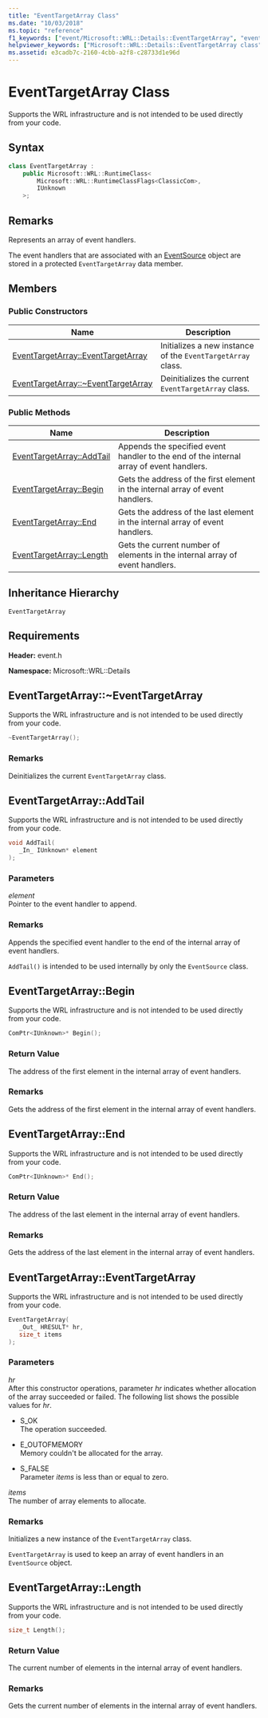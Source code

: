 ```yaml
---
title: "EventTargetArray Class"
ms.date: "10/03/2018"
ms.topic: "reference"
f1_keywords: ["event/Microsoft::WRL::Details::EventTargetArray", "event/Microsoft::WRL::Details::EventTargetArray::AddTail", "event/Microsoft::WRL::Details::EventTargetArray::Begin", "event/Microsoft::WRL::Details::EventTargetArray::End", "event/Microsoft::WRL::Details::EventTargetArray::EventTargetArray", "event/Microsoft::WRL::Details::EventTargetArray::Length", "event/Microsoft::WRL::Details::EventTargetArray::~EventTargetArray"]
helpviewer_keywords: ["Microsoft::WRL::Details::EventTargetArray class", "Microsoft::WRL::Details::EventTargetArray::AddTail method", "Microsoft::WRL::Details::EventTargetArray::Begin method", "Microsoft::WRL::Details::EventTargetArray::End method", "Microsoft::WRL::Details::EventTargetArray::EventTargetArray, constructor", "Microsoft::WRL::Details::EventTargetArray::Length method", "Microsoft::WRL::Details::EventTargetArray::~EventTargetArray, destructor"]
ms.assetid: e3cadb7c-2160-4cbb-a2f8-c28733d1e96d
---
```

# EventTargetArray Class

Supports the WRL infrastructure and is not intended to be used directly from your code.

## Syntax

```cpp
class EventTargetArray :
    public Microsoft::WRL::RuntimeClass<
        Microsoft::WRL::RuntimeClassFlags<ClassicCom>,
        IUnknown
    >;
```

## Remarks

Represents an array of event handlers.

The event handlers that are associated with an [EventSource](../windows/eventsource-class.md) object are stored in a protected `EventTargetArray` data member.

## Members

### Public Constructors

Name                                                           | Description
-------------------------------------------------------------- | -----------------------------------------------------------
[EventTargetArray::EventTargetArray](#eventtargetarray)        | Initializes a new instance of the `EventTargetArray` class.
[EventTargetArray::~EventTargetArray](#tilde-eventtargetarray) | Deinitializes the current `EventTargetArray` class.

### Public Methods

Name                                  | Description
------------------------------------- | ---------------------------------------------------------------------------------------
[EventTargetArray::AddTail](#addtail) | Appends the specified event handler to the end of the internal array of event handlers.
[EventTargetArray::Begin](#begin)     | Gets the address of the first element in the internal array of event handlers.
[EventTargetArray::End](#end)         | Gets the address of the last element in the internal array of event handlers.
[EventTargetArray::Length](#length)   | Gets the current number of elements in the internal array of event handlers.

## Inheritance Hierarchy

`EventTargetArray`

## Requirements

**Header:** event.h

**Namespace:** Microsoft::WRL::Details

## <a name="tilde-eventtargetarray"></a>EventTargetArray::~EventTargetArray

Supports the WRL infrastructure and is not intended to be used directly from your code.

```cpp
~EventTargetArray();
```

### Remarks

Deinitializes the current `EventTargetArray` class.

## <a name="addtail"></a>EventTargetArray::AddTail

Supports the WRL infrastructure and is not intended to be used directly from your code.

```cpp
void AddTail(
   _In_ IUnknown* element
);
```

### Parameters

*element*<br/>
Pointer to the event handler to append.

### Remarks

Appends the specified event handler to the end of the internal array of event handlers.

`AddTail()` is intended to be used internally by only the `EventSource` class.

## <a name="begin"></a>EventTargetArray::Begin

Supports the WRL infrastructure and is not intended to be used directly from your code.

```cpp
ComPtr<IUnknown>* Begin();
```

### Return Value

The address of the first element in the internal array of event handlers.

### Remarks

Gets the address of the first element in the internal array of event handlers.

## <a name="end"></a>EventTargetArray::End

Supports the WRL infrastructure and is not intended to be used directly from your code.

```cpp
ComPtr<IUnknown>* End();
```

### Return Value

The address of the last element in the internal array of event handlers.

### Remarks

Gets the address of the last element in the internal array of event handlers.

## <a name="eventtargetarray"></a>EventTargetArray::EventTargetArray

Supports the WRL infrastructure and is not intended to be used directly from your code.

```cpp
EventTargetArray(
   _Out_ HRESULT* hr,
   size_t items
);
```

### Parameters

*hr*<br/>
After this constructor operations, parameter *hr* indicates whether allocation of the array succeeded or failed. The following list shows the possible values for *hr*.

+   S_OK<br/>
    The operation succeeded.

+   E_OUTOFMEMORY<br/>
    Memory couldn't be allocated for the array.

+   S_FALSE<br/>
    Parameter *items* is less than or equal to zero.

*items*<br/>
The number of array elements to allocate.

### Remarks

Initializes a new instance of the `EventTargetArray` class.

`EventTargetArray` is used to keep an array of event handlers in an `EventSource` object.

## <a name="length"></a>EventTargetArray::Length

Supports the WRL infrastructure and is not intended to be used directly from your code.

```cpp
size_t Length();
```

### Return Value

The current number of elements in the internal array of event handlers.

### Remarks

Gets the current number of elements in the internal array of event handlers.
